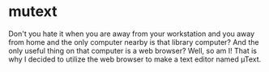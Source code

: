 # mutext
Don't you hate it when you are away from your workstation and you away from home and the only computer nearby is 
that library computer? And the only useful thing on that computer is a web browser? Well, so am I! That is why I 
decided to utilize the web browser to make a text editor named µText.

